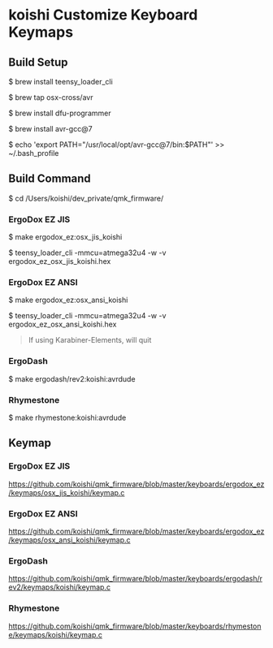 # koishi Customize Keyboard Keymaps

## Build Setup

$ brew install teensy_loader_cli

$ brew tap osx-cross/avr

$ brew install dfu-programmer

$ brew install avr-gcc@7

$ echo 'export PATH="/usr/local/opt/avr-gcc@7/bin:$PATH"' >> ~/.bash_profile

## Build Command

$ cd /Users/koishi/dev_private/qmk_firmware/

### ErgoDox EZ JIS

$ make ergodox_ez:osx_jis_koishi

$ teensy_loader_cli -mmcu=atmega32u4 -w -v ergodox_ez_osx_jis_koishi.hex

### ErgoDox EZ ANSI

$ make ergodox_ez:osx_ansi_koishi

$ teensy_loader_cli -mmcu=atmega32u4 -w -v ergodox_ez_osx_ansi_koishi.hex

> If using Karabiner-Elements, will quit

### ErgoDash

$ make ergodash/rev2:koishi:avrdude

### Rhymestone

$ make rhymestone:koishi:avrdude

## Keymap

### ErgoDox EZ JIS

https://github.com/koishi/qmk_firmware/blob/master/keyboards/ergodox_ez/keymaps/osx_jis_koishi/keymap.c

### ErgoDox EZ ANSI

https://github.com/koishi/qmk_firmware/blob/master/keyboards/ergodox_ez/keymaps/osx_ansi_koishi/keymap.c

### ErgoDash

https://github.com/koishi/qmk_firmware/blob/master/keyboards/ergodash/rev2/keymaps/koishi/keymap.c

### Rhymestone

https://github.com/koishi/qmk_firmware/blob/master/keyboards/rhymestone/keymaps/koishi/keymap.c
